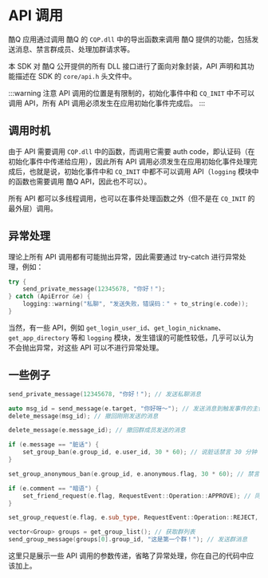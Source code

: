 # API 调用

酷Q 应用通过调用 酷Q 的 `CQP.dll` 中的导出函数来调用 酷Q 提供的功能，包括发送消息、禁言群成员、处理加群请求等。

本 SDK 对 酷Q 公开提供的所有 DLL 接口进行了面向对象封装，API 声明和其功能描述在 SDK 的 `core/api.h` 头文件中。

:::warning 注意
API 调用的位置是有限制的，初始化事件中和 `CQ_INIT` 中不可以调用 API，所有 API 调用必须发生在应用初始化事件完成后。
:::

## 调用时机

由于 API 需要调用 `CQP.dll` 中的函数，而调用它需要 auth code，即认证码（在初始化事件中传递给应用），因此所有 API 调用必须发生在应用初始化事件处理完成后，也就是说，初始化事件中和 `CQ_INIT` 中都不可以调用 API（`logging` 模块中的函数也需要调用 酷Q API，因此也不可以）。

所有 API 都可以多线程调用，也可以在事件处理函数之外（但不是在 `CQ_INIT` 的最外层）调用。

## 异常处理

理论上所有 API 调用都有可能抛出异常，因此需要通过 try-catch 进行异常处理，例如：

```cpp
try {
    send_private_message(12345678, "你好！");
} catch (ApiError &e) {
    logging::warning("私聊", "发送失败，错误码：" + to_string(e.code));
}
```

当然，有一些 API，例如 `get_login_user_id`、`get_login_nickname`、`get_app_directory` 等和 `logging` 模块，发生错误的可能性较低，几乎可以认为不会抛出异常，对这些 API 可以不进行异常处理。

## 一些例子

```cpp
send_private_message(12345678, "你好！"); // 发送私聊消息

auto msg_id = send_message(e.target, "你好呀～"); // 发送消息到触发事件的主体
delete_message(msg_id); // 撤回刚刚发送的消息

delete_message(e.message_id); // 撤回群成员发送的消息

if (e.message == "脏话") {
    set_group_ban(e.group_id, e.user_id, 30 * 60); // 说脏话禁言 30 分钟
}

set_group_anonymous_ban(e.group_id, e.anonymous.flag, 30 * 60); // 禁言匿名用户 30 分钟

if (e.comment == "暗语") {
    set_friend_request(e.flag, RequestEvent::Operation::APPROVE); // 同意好友请求
}

set_group_request(e.flag, e.sub_type, RequestEvent::Operation::REJECT, "我不同意～"); // 拒绝群请求

vector<Group> groups = get_group_list(); // 获取群列表
send_group_message(groups[0].group_id, "这是第一个群！"); // 发送群消息
```

这里只是展示一些 API 调用的参数传递，省略了异常处理，你在自己的代码中应该加上。
